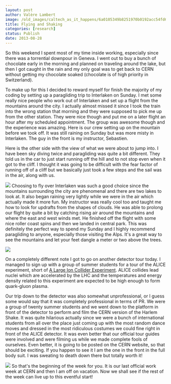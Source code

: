 ```yaml
---
layout: post
author: Valère Lambert
image: /old_images/caltech_as_it_happens/6a0105349b8251970b0192acc54fd6970d.jpg
title: Flying and Shaking 
categories: [research]
status: Publish
date: 2013-08-28
---
```



So this weekend I spent most of my time inside working, especially since there was a torrential downpour in Geneva. I went out to buy a bunch of chocolate early in the morning and planned on traveling around the lake, but then I got caught in the rain and my only goal was to get back to CERN without getting my chocolate soaked (chocolate is of high priority in Switzerland).

To make up for this I decided to reward myself for finish the majority of my coding by setting up a paragliding trip to Interlaken on Sunday. I met some really nice people who work out of Interlaken and set up a flight from the mountains around the city. I actually almost missed it since I took the train into the wrong station that morning and they were supposed to pick me up from the other station. They were nice though and put me on a later flight an hour after my scheduled appointment. The group was awesome though and the experience was amazing. Here is our crew setting up on the mountain before we took off. It was still raining on Sunday but was more misty in Interlaken. The guy in the front is my instructor, Sebastien.

Here is the other side with the view of what we were about to jump into. I have been sky diving twice and paragliding was quite a bit different. They told us in the car to just start running off the hill and to not stop even when it got to the cliff. I thought it was going to be difficult with the fear factor of running off of a cliff but we basically just took a few steps and the sail was in the air, along with us.


![](/old_images/caltech_as_it_happens/6a0105349b8251970b019104fc35ee970c.jpg)
Choosing to fly over Interlaken was such a good choice since the mountains surrounding the city are phenomenal and there are two lakes to look at. It also began raining very lightly while we were in the air which actually made it more fun. My instructor was really cool too and taught me how to look for updrafts from the shapes of clouds. He was able to prolong our flight by quite a bit by catching rising air around the mountains and where the east and west winds met. He finished off the flight with some nice roller coast spins and then we landed in central park. This was definitely the perfect way to spend my Sunday and I highly recommend paragliding to anyone, especially those visiting the Alps. It's a great way to see the mountains and let your feet dangle a meter or two above the trees.


![](/old_images/caltech_as_it_happens/6a0105349b8251970b019104fc3710970c.jpg)

On a completely different note I got to go on another detector tour today. I managed to sign up with a group of summer students for a tour of the ALICE experiment, short of [A Large Ion Collider Experiment](https://en.wikipedia.org/wiki/A_Large_Ion_Collider_Experiment). ALICE collides lead nuclei which are accelerated by the LHC and the temperatures and energy density related to this experiment are expected to be high enough to form quark-gluon plasma.

Our trip down to the detector was also somewhat unprofessional, or I guess some would say that it was completely professional in terms of PR. We were a group of twenty summer students and we went down to the platform in front of the detector to perform and film the CERN version of the Harlem Shake. It was quite hilarious actually since we were a bunch of international students from all over the place just coming up with the most random dance moves and dressed in the most ridiculous costumes we could fine right in front of the ALICE detector. It was even better that our official tour guides were involved and were filming us while we made complete fools of ourselves. Even better, it is going to be posted on the CERN website, so that should be exciting. If you happen to see it I am the one in the front in the full body suit. I was sweating to death down there but totally worth it!

![](/old_images/caltech_as_it_happens/6a0105349b8251970b019104fc5ec9970c.jpg)
So that's the beginning of the week for you. It is our last official work week at CERN and then I am off on vacation. Now we shall see if the rest of the week can live up to this eventful start!

